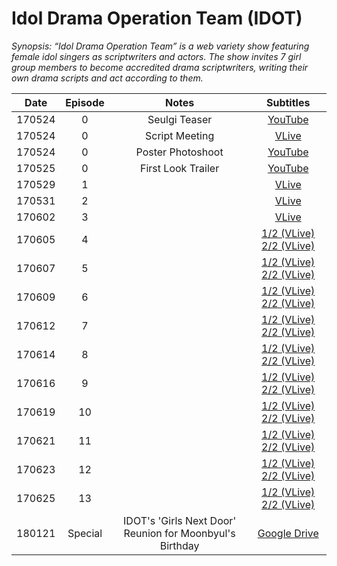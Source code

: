 # Idol Drama Operation Team (IDOT)

*Synopsis: “Idol Drama Operation Team” is a web variety show featuring female idol singers as scriptwriters and actors. The show invites 7 girl group members to become accredited drama scriptwriters, writing their own drama scripts and act according to them.*

| **Date** | **Episode** |                        **Notes**                         |                                                           **Subtitles**                                                            |
|:--------:|:-----------:|:--------------------------------------------------------:|:----------------------------------------------------------------------------------------------------------------------------------:|
|  170524  |      0      |                      Seulgi Teaser                       |                                              [YouTube](https://youtu.be/-Pheea8vw2c)                                               |
|  170524  |      0      |                      Script Meeting                      |                                             [VLive](https://www.vlive.tv/video/29669)                                              |
|  170524  |      0      |                    Poster Photoshoot                     |                                              [YouTube](https://youtu.be/rqdOwcuLxGU)                                               |
|  170525  |      0      |                    First Look Trailer                    |                                              [YouTube](https://youtu.be/I0dl7a1xFFc)                                               |
|  170529  |      1      |                                                          |                                      [VLive](https://www.vlive.tv/video/31330/playlist/29576)                                      |
|  170531  |      2      |                                                          |                                      [VLive](https://www.vlive.tv/video/31332/playlist/29576)                                      |
|  170602  |      3      |                                                          |                                      [VLive](https://www.vlive.tv/video/31704/playlist/29576)                                      |
|  170605  |      4      |                                                          | [1/2 \(VLive\)](https://www.vlive.tv/video/32087/playlist/29576)  [2/2 \(VLive\)](https://www.vlive.tv/video/32088/playlist/29576) |
|  170607  |      5      |                                                          | [1/2 \(VLive\)](https://www.vlive.tv/video/32136/playlist/29576)  [2/2 \(VLive\)](https://www.vlive.tv/video/32137/playlist/29576) |
|  170609  |      6      |                                                          | [1/2 \(VLive\)](https://www.vlive.tv/video/32254/playlist/29576)  [2/2 \(VLive\)](https://www.vlive.tv/video/32255/playlist/29576) |
|  170612  |      7      |                                                          | [1/2 \(VLive\)](https://www.vlive.tv/video/32405/playlist/29576)  [2/2 \(VLive\)](https://www.vlive.tv/video/32406/playlist/29576) |
|  170614  |      8      |                                                          | [1/2 \(VLive\)](https://www.vlive.tv/video/32806/playlist/29576)  [2/2 \(VLive\)](https://www.vlive.tv/video/32807/playlist/29576) |
|  170616  |      9      |                                                          | [1/2 \(VLive\)](https://www.vlive.tv/video/33060/playlist/29576)  [2/2 \(VLive\)](https://www.vlive.tv/video/33062/playlist/29576) |
|  170619  |     10      |                                                          | [1/2 \(VLive\)](https://www.vlive.tv/video/33170/playlist/29576)  [2/2 \(VLive\)](https://www.vlive.tv/video/33174/playlist/29576) |
|  170621  |     11      |                                                          | [1/2 \(VLive\)](https://www.vlive.tv/video/33468/playlist/29576)  [2/2 \(VLive\)](https://www.vlive.tv/video/33470/playlist/29576) |
|  170623  |     12      |                                                          | [1/2 \(VLive\)](https://www.vlive.tv/video/33651/playlist/29576)  [2/2 \(VLive\)](https://www.vlive.tv/video/33653/playlist/29576) |
|  170625  |     13      |                                                          | [1/2 \(VLive\)](https://www.vlive.tv/video/33738/playlist/29576)  [2/2 \(VLive\)](https://www.vlive.tv/video/33740/playlist/29576) |
|  180121  |   Special   | IDOT's 'Girls Next Door' Reunion for Moonbyul's Birthday |                       [Google Drive](https://drive.google.com/file/d/1CuSJN6M5z441MDHuCl3sXPIZFK8sI6fZ/view)                       |